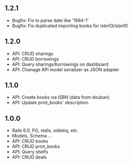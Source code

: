 ## 1.2.1
- Bugfix: Fix to parse date like '1984-1'
- Bugfix: Fix duplicated importing books for isbn13/isbn10

## 1.2.0
- API: CRUD sharings
- API: CRUD borrowings
- API: Query sharings/borrowings on dashboard
- API: Chanage API model serializer as JSON adapter

## 1.1.0
- API: Create books via ISBN (data from douban)
- API: Update print_books' description.

## 1.0.0
- Rails 6.0, PG, redis, sidekiq, etc.
- Models, Schema ...
- API: CRUD books
- API: CRUD print_books
- API: Query shelfs
- API: CRUD deals

